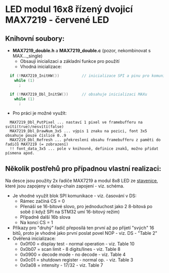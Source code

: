 # LED modul 16x8 řízený dvojicí MAX7219 - červené LED

## Knihovní soubory:
* **MAX7219_double.h** a **MAX7219_double.c** (pozor, nekombinovat s MAX..._single)
  * Obsaují inicializaci a základní funkce pro použití
  * Vhodná inicializace:
```C++
  if (!MAX7219_InitHW())          // inicializace SPI a pinu pro komunikaci
    while (1)
      ;

  if (!MAX7219_Dbl_InitSW())      // obsahuje inicializaci MAXu
    while (1)
      ;
```
  * Pro práci je možné využít:
```
  MAX7219_Dbl_PutPixel ... nastaví 1 pixel ve framebufferu na svítí(true)/nesvítí(false)
  MAX7219_Dbl_DrawNum_3x5 ... výpis 1 znaku na pozici, font 3x5 obsahuje pouze číslice 0..9
  MAX7219_Dbl_Refresh ... překreslení obsahu framebufferu z paměti do řadičů MAX7219 (= zobrazení)
  !! font_data_3x5 ... pole v knihovně, definice znaků, možno přidat písmena apod.
```

## Několik postřehů pro případnou vlastní realizaci:

Na desce jsou použity 2x řadiče MAX7219 a modul 8x8 LED ze [stavenice](https://www.laskakit.cz/stavebnice-8x8-cervena-led-matice-smd-max7219/), které jsou zapojeny v daisy-chain zapojení - viz. schéma.

* Je vhodné využít blok SPI komunikace - viz. časování v DS:
  * Rámec začíná CS = 0
  * Přenáší se 16-bitové slovo, pro jednoduchost jako 2 8-bitová po sobě (i když SPI na STM32 umí 16-bitový režim)
  * Případně další 16b slova
  * Na konci CS = 1
* Příkazy pro "druhý" řadič přeposílá ten první až po přijetí "svých" 16 bitů, proto je vhodné jako první poslat povel NOP - viz. DS - "Table 2"
* Ověřená inicializace:
  * 0x0f00 = display test - normal operation - viz. Table 10
  * 0x0b07 = scan limit - 8 digits/lines - viz. Table 8
  * 0x0900 = decode mode - no decode - viz. Table 4
  * 0x0c01 = shutdown register - normal op. - viz. Table 3
  * 0x0a08 = intensity - 17/32 - viz. Table 7

